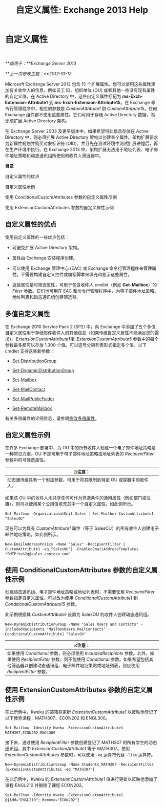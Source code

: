 ﻿---
title: '自定义属性: Exchange 2013 Help'
TOCTitle: 自定义属性
ms:assetid: 2b043878-0b34-4563-a9c2-28a9efa7447e
ms:mtpsurl: https://technet.microsoft.com/zh-cn/library/Ee423541(v=EXCHG.150)
ms:contentKeyID: 50490119
ms.date: 01/11/2018
mtps_version: v=EXCHG.150
ms.translationtype: HT
---

# 自定义属性

 

_**适用于：**Exchange Server 2013_

_**上一次修改主题：**2012-10-17_

Microsoft Exchange Server 2013 包含 15 个扩展属性。您可以使用这些属性添加有关收件人的信息，例如员工 ID、组织单位 (OU) 或者其他一些没有现有属性的自定义值。在 Active Directory 中，这些自定义属性标记为 **ms-Exch-Extension-Attribute1** 到 **ms-Exch-Extension-Attribute15**。在 Exchange 命令行管理程序中，相应的参数是 *CustomAttribute1* 到 *CustomAttribute15*。任何 Exchange 组件都不使用这些属性。它们可用于存储 Active Directory 数据，而无须扩展 Active Directory 架构。

在 Exchange Server 2003 及更早版本中，如果希望将此信息存储在 Active Directory 中，则必须扩展 Active Directory 架构以创建某个属性。架构扩展要求为新属性规划并购买对象标识符 (OID)，并且先在测试环境中测试扩展进程后，再在生产环境中执行。在 Exchange 2013 中，架构扩展无法用于地址列表、电子邮件地址策略和动态通讯组所使用的收件人筛选器中。

**目录**

自定义属性的优点

自定义属性示例

使用 ConditionalCustomAttributes 参数的自定义属性示例

使用 ExtensionCustomAttributes 参数的自定义属性示例

## 自定义属性的优点

使用自定义属性的一些优点包括：

  - 可避免扩展 Active Directory 架构。

  - 属性由 Exchange 安装程序创建。

  - 可以使用 Exchange 管理中心 (EAC) 或 Exchange 命令行管理程序来管理属性。不需要构建自定义控件或编写脚本来填充和显示这些属性。

  - 这些属性是可筛选属性，可用于包含收件人 cmdlet（例如 **Get-Mailbox**）的 *Filter* 参数。它们也可用在 EAC 和命令行管理程序中，为电子邮件地址策略、地址列表和动态通讯组创建筛选器。

## 多值自定义属性

在 Exchange 2010 Service Pack 2 (SP2) 中，向 Exchange 中添加了五个多值自定义属性用于存储邮件收件人的其他信息（如果传统自定义属性不能满足您的需求）。*ExtensionCustomAttribute1* 到 *ExtensionCustomAttribute5* 参数中的每个参数最多都可以存放 1,300 个值。可以逗号分隔列表形式指定多个值。以下 cmdlet 支持这些新参数：

  - [Set-DistributionGroup](https://technet.microsoft.com/zh-cn/library/bb124955\(v=exchg.150\))

  - [Set-DynamicDistributionGroup](https://technet.microsoft.com/zh-cn/library/bb123796\(v=exchg.150\))

  - [Set-Mailbox](https://technet.microsoft.com/zh-cn/library/bb123981\(v=exchg.150\))

  - [Set-MailContact](https://technet.microsoft.com/zh-cn/library/aa995950\(v=exchg.150\))

  - [Set-MailPublicFolder](https://technet.microsoft.com/zh-cn/library/bb123707\(v=exchg.150\))

  - [Set-RemoteMailbox](https://technet.microsoft.com/zh-cn/library/ff607302\(v=exchg.150\))

有关多值属性的详细信息，请参阅[修改多值属性](modifying-multivalued-properties-exchange-2013-help.md)。

## 自定义属性示例

在许多 Exchange 部署中，为 OU 中的所有收件人创建一个电子邮件地址策略是一种常见方案。OU 不是可用于电子邮件地址策略或地址列表的 *RecipientFilter* 参数中的可筛选属性。

<table>
<thead>
<tr class="header">
<th><img src="images/Bb124558.note(EXCHG.150).gif" title="注意" alt="注意" />注意：</th>
</tr>
</thead>
<tbody>
<tr class="odd">
<td>动态通讯组具有一个附加参数，可用于将其限制到特定 OU 或容器中的收件人。</td>
</tr>
</tbody>
</table>


如果该 OU 中的收件人未共享任何可作为筛选条件的通用属性（例如部门或位置），则可以使用某个公用值填充其中一个自定义属性，如此例所示。

    Get-Mailbox -OrganizationalUnit Sales | Set-Mailbox CustomAttribute1 "SalesOU"

现在可以为具有 *CustomAttribute1* 属性（等于 SalesOU）的所有收件人创建电子邮件地址策略，如此例所示。

    New-EmailAddressPolicy -Name "Sales" -RecipientFilter { CustomAttribute1 -eq "SalesOU"} -EnabledEmailAddressTemplates "SMTP:%s%2g@sales.contoso.com"

## 使用 ConditionalCustomAttributes 参数的自定义属性示例

创建动态通讯组、电子邮件地址策略或地址列表时，不需要使用 *RecipeintFilter* 参数指定自定义属性。可以改为使用 *ConditionalCustomAttribute1* 到 *ConditionalCustomAttribute15* 参数。

此示例根据其 *CustomAttribute1* 设置为 SalesOU 的收件人创建动态通讯组。

    New-DynamicDistributionGroup -Name "Sales Users and Contacts" -IncludedRecipients "MailboxUsers,MailContacts" -ConditionalCustomAttribute1 "SalesOU"

<table>
<thead>
<tr class="header">
<th><img src="images/Bb124558.note(EXCHG.150).gif" title="注意" alt="注意" />注意：</th>
</tr>
</thead>
<tbody>
<tr class="odd">
<td>如果使用 <em>Conditional</em> 参数，则必须使用 <em>IncludedRecipients</em> 参数。此外，如果使用 <em>RecipientFilter</em> 参数，则不能使用 <em>Conditional</em> 参数。如果希望包括其他筛选器以创建动态通讯组、电子邮件地址策略或地址列表，则应使用 <em>RecipientFilter</em> 参数。</td>
</tr>
</tbody>
</table>


## 使用 ExtensionCustomAttributes 参数的自定义属性示例

在此示例中，Kweku 的邮箱将更新 *ExtensionCustomAttribute1* 以反映他登记了以下教育课程：MATH307、ECON202 和 ENGL300。

    Set-Mailbox -Identity Kweku -ExtensionCustomAttribute1 MATH307,ECON202,ENGL300

接下来，通过使用 *RecipientFilter* 参数创建登记了 MATH307 的所有学生的动态通讯组，其中 *ExtensionCustomAttribute1* 等于 MATH307。使用 *ExtentionCustomAttributes* 参数时，可以使用 `-eq` 运算符代替 `-like` 运算符。

    New-DynamicDistributionGroup -Name Students_MATH307 -RecipientFilter {ExtensionCustomAttribute1 -eq "MATH307"}

在此示例中，Kweku 的 *ExtensionCustomAttribute1* 值进行更新以反映他添加了课程 ENGL210 并删除了课程 ECON202。

    Set-Mailbox -Identity Kweku -ExtensionCustomAttribute1 @{Add="ENGL210"; Remove="ECON202"}

